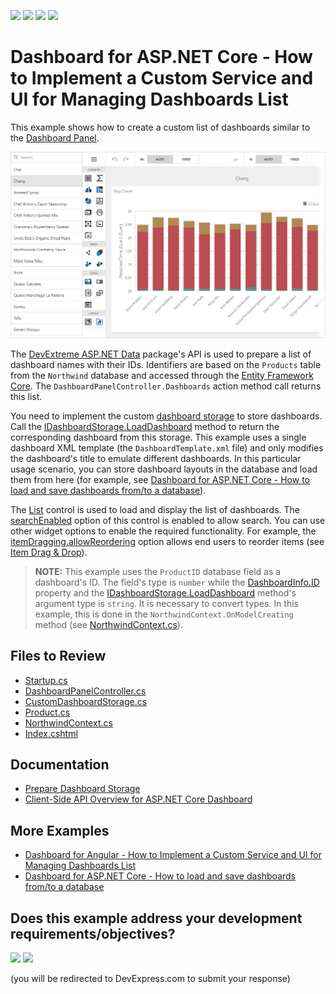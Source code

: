 <!-- default badges list -->
![](https://img.shields.io/endpoint?url=https://codecentral.devexpress.com/api/v1/VersionRange/582963126/22.1.4%2B)
[![](https://img.shields.io/badge/Open_in_DevExpress_Support_Center-FF7200?style=flat-square&logo=DevExpress&logoColor=white)](https://supportcenter.devexpress.com/ticket/details/T1136768)
[![](https://img.shields.io/badge/📖_How_to_use_DevExpress_Examples-e9f6fc?style=flat-square)](https://docs.devexpress.com/GeneralInformation/403183)
[![](https://img.shields.io/badge/💬_Leave_Feedback-feecdd?style=flat-square)](#does-this-example-address-your-development-requirementsobjectives)
<!-- default badges end -->
# Dashboard for ASP.NET Core - How to Implement a Custom Service and UI for Managing Dashboards List

This example shows how to create a custom list of dashboards similar to the [Dashboard Panel](https://docs.devexpress.com/Dashboard/119771/web-dashboard/ui-elements-and-customization/ui-elements/dashboard-panel).

![](img/dx-list.png)

The [DevExtreme ASP.NET Data](https://github.com/DevExpress/DevExtreme.AspNet.Data) package's API is used to prepare a list of dashboard names with their IDs. Identifiers are based on the `Products` table from the `Northwind` database and accessed through the [Entity Framework Core](https://docs.microsoft.com/en-us/ef/core). The `DashboardPanelController.Dashboards` action method call returns this list.

You need to implement the custom [dashboard storage](https://docs.devexpress.com/Dashboard/DevExpress.DashboardWeb.IDashboardStorage) to store dashboards. Call the [IDashboardStorage.LoadDashboard](https://docs.devexpress.com/Dashboard/DevExpress.DashboardWeb.IDashboardStorage.LoadDashboard(System.String)) method to return the corresponding dashboard from this storage. This example uses a single dashboard XML template (the `DashboardTemplate.xml` file) and only modifies the dashboard's title to emulate different dashboards. In this particular usage scenario, you can store dashboard layouts in the database and load them from here (for example, see [Dashboard for ASP.NET Core - How to load and save dashboards from/to a database](https://github.com/DevExpress-Examples/asp-net-core-dashboard-save-dashboards-to-database)).

The [List](https://docs.devexpress.com/AspNetCore/400778/devextreme-based-controls/controls/list) control is used to load and display the list of dashboards. The [searchEnabled](https://js.devexpress.com/Documentation/ApiReference/UI_Components/dxList/Configuration/#searchEnabled) option of this control is enabled to allow search. You can use other widget options to enable the required functionality. For example, the [itemDragging.allowReordering](https://js.devexpress.com/Documentation/ApiReference/UI_Components/dxSortable/Configuration/#allowReordering) option allows end users to reorder items (see [Item Drag &amp; Drop](https://demos.devexpress.com/ASPNetCore/Demo/List/ItemDragging)).

> **NOTE:** This example uses the `ProductID` database field as a dashboard's ID. The field's type is `number` while the [DashboardInfo.ID](https://docs.devexpress.com/Dashboard/DevExpress.DashboardWeb.DashboardInfo.ID) property and the [IDashboardStorage.LoadDashboard](https://docs.devexpress.com/Dashboard/DevExpress.DashboardWeb.IDashboardStorage.LoadDashboard(System.String)) method's argument type is `string`. It is necessary to convert types. In this example, this is done in the `NorthwindContext.OnModelCreating` method (see [NorthwindContext.cs](./CS/Models/NorthwindContext.cs)).

## Files to Review

* [Startup.cs](./CS/Program.cs)
* [DashboardPanelController.cs](./CS/Controllers/DashboardPanelController.cs)
* [CustomDashboardStorage.cs](./CS/Code/CustomDashboardStorage.cs)
* [Product.cs](./CS/Models/Product.cs)
* [NorthwindContext.cs](./CS/Models/NorthwindContext.cs)
* [Index.cshtml](./CS/Pages/Index.cshtml)


## Documentation

- [Prepare Dashboard Storage](https://docs.devexpress.com/Dashboard/16979/web-dashboard/dashboard-backend/prepare-dashboard-storage)
- [Client-Side API Overview for ASP.NET Core Dashboard](https://docs.devexpress.com/Dashboard/400192/web-dashboard/aspnet-core-dashboard-control/client-side-api-overview)

## More Examples

- [Dashboard for Angular - How to Implement a Custom Service and UI for Managing Dashboards List](https://github.com/DevExpress-Examples/angular-dashboard-custom-panel)
- [Dashboard for ASP.NET Core - How to load and save dashboards from/to a database](https://github.com/DevExpress-Examples/asp-net-core-dashboard-save-dashboards-to-database)
<!-- feedback -->
## Does this example address your development requirements/objectives?

[<img src="https://www.devexpress.com/support/examples/i/yes-button.svg"/>](https://www.devexpress.com/support/examples/survey.xml?utm_source=github&utm_campaign=asp-net-core-dashboard-custom-panel&~~~was_helpful=yes) [<img src="https://www.devexpress.com/support/examples/i/no-button.svg"/>](https://www.devexpress.com/support/examples/survey.xml?utm_source=github&utm_campaign=asp-net-core-dashboard-custom-panel&~~~was_helpful=no)

(you will be redirected to DevExpress.com to submit your response)
<!-- feedback end -->
